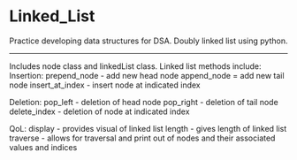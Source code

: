 # Linked_List
Practice developing data structures for DSA. Doubly linked list using python.

--------------------

Includes node class and linkedList class. Linked list methods include:
Insertion:
prepend_node - add new head node
append_node = add new tail node
insert_at_index - insert node at indicated index

Deletion:
pop_left - deletion of head node
pop_right - deletion of tail node
delete_index - deletion of node at indicated index

QoL:
display - provides visual of linked list
length - gives length of linked list
traverse - allows for traversal and print out of nodes and their associated values and indices

